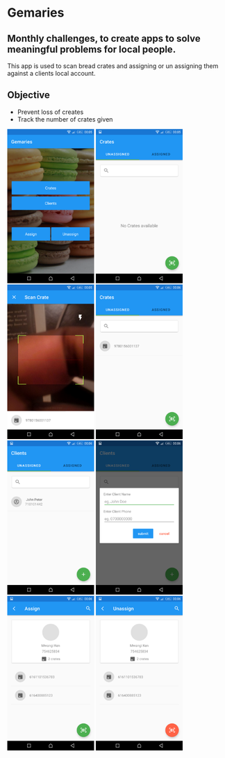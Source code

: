 # Gemaries

## Monthly challenges, to create apps to solve meaningful problems for local people.

This app is used to scan bread crates and assigning or un assigning them against a clients local account.

## Objective

- Prevent loss of creates
- Track the number of crates given


<img src="images/image1.png" width="200">
<img src="images/image2.png" width="200">
<img src="images/image3.png" width="200">
<img src="images/image4.png" width="200">
<img src="images/image5.png" width="200">
<img src="images/image6.png" width="200">
<img src="images/image7.png" width="200">
<img src="images/image8.png" width="200">